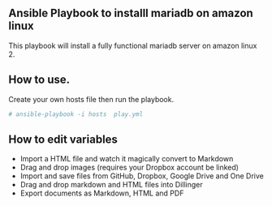 ## Ansible Playbook to installl mariadb on amazon linux

This playbook will install a fully functional mariadb server on amazon linux 2.


## How to use.

Create your own hosts file then run the playbook.

```sh
# ansible-playbook -i hosts  play.yml
```
## How to edit variables 

- Import a HTML file and watch it magically convert to Markdown
- Drag and drop images (requires your Dropbox account be linked)
- Import and save files from GitHub, Dropbox, Google Drive and One Drive
- Drag and drop markdown and HTML files into Dillinger
- Export documents as Markdown, HTML and PDF
